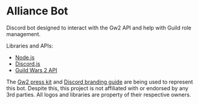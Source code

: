 # Alliance Bot

Discord bot designed to interact with the Gw2 API and help with Guild role management.

Libraries and APIs:
- [Node.js](https://nodejs.org/en/about/)
- [Discord.js](https://discord.js.org/#/)
- [Guild Wars 2 API](https://wiki.guildwars2.com/wiki/API:Main)

The [Gw2 press kit](https://www.guildwars2.com/en/media/asset-kit/) and [Discord branding guide](https://discord.com/branding) are being used to represent this bot. Despite this, this project is not affiliated with or endorsed by any 3rd parties. All logos and libraries are property of their respective owners.
